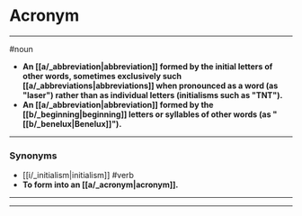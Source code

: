 # Acronym
---
#noun
- **An [[a/_abbreviation|abbreviation]] formed by the initial letters of other words, sometimes exclusively such [[a/_abbreviations|abbreviations]] when pronounced as a word (as "laser") rather than as individual letters (initialisms such as "TNT").**
- **An [[a/_abbreviation|abbreviation]] formed by the [[b/_beginning|beginning]] letters or syllables of other words (as "[[b/_benelux|Benelux]]").**
---
### Synonyms
- [[i/_initialism|initialism]]
#verb
- **To form into an [[a/_acronym|acronym]].**
---
---

